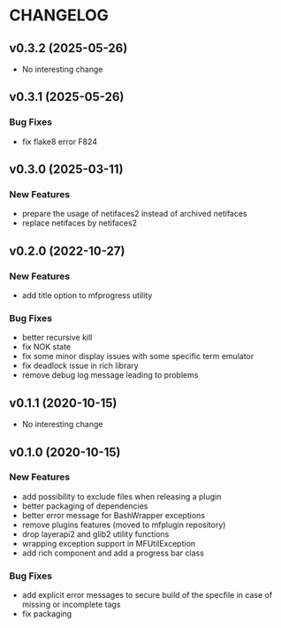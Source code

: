 # CHANGELOG

## v0.3.2 (2025-05-26)

- No interesting change

## v0.3.1 (2025-05-26)

### Bug Fixes

- fix flake8 error F824

## v0.3.0 (2025-03-11)

### New Features

- prepare the usage of netifaces2 instead of archived netifaces
- replace netifaces by netifaces2

## v0.2.0 (2022-10-27)

### New Features

- add title option to mfprogress utility

### Bug Fixes

- better recursive kill
- fix NOK state
- fix some minor display issues with some specific term emulator
- fix deadlock issue in rich library
- remove debug log message leading to problems

## v0.1.1 (2020-10-15)

- No interesting change

## v0.1.0 (2020-10-15)

### New Features

- add possibility to exclude files when releasing a plugin
- better packaging of dependencies
- better error message for BashWrapper exceptions
- remove plugins features (moved to mfplugin repository)
- drop layerapi2 and glib2 utility functions
- wrapping exception support in MFUtilException
- add rich component and add a progress bar class

### Bug Fixes

- add explicit error messages to secure build of the specfile in case of missing or incomplete tags
- fix packaging


